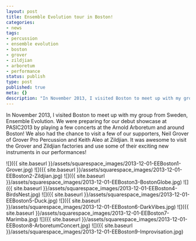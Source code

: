 ```yaml
---
layout: post
title: Ensemble Evolution tour in Boston!
categories:
- news
tags:
- percussion
- ensemble evolution
- boston
- grover
- zildjian
- arboretum
- performance
status: publish
type: post
published: true
meta: {}
description: "In November 2013, I visited Boston to meet up with my group from Sweden, Ensemble Evolution. We were preparing for our debut showcase at PASIC2013 by"
---
```


In November 2013, I visited Boston to meet up with my group from Sweden, Ensemble Evolution. We were preparing for our debut showcase at PASIC2013 by playing a few concerts at the Arnold Arboretum and around Boston! We also had the chance to visit a few of our supporters, Neil Grover of Grover Pro Percussion and Keith Aleo at Zildjian. It was awesome to visit the Grover and Zildjian factories and use some of their exciting new instruments in our performances!

![]({{ site.baseurl }}/assets/squarespace_images/2013-12-01-EEBoston1-Grover.jpg)
![]({{ site.baseurl }}/assets/squarespace_images/2013-12-01-EEBoston2-Zildjian.jpg)
![]({{ site.baseurl }}/assets/squarespace_images/2013-12-01-EEBoston3-BostonGlobe.jpg)
![]({{ site.baseurl }}/assets/squarespace_images/2013-12-01-EEBoston4-BirdsNest.jpg)
![]({{ site.baseurl }}/assets/squarespace_images/2013-12-01-EEBoston5-Duck.jpg)
![]({{ site.baseurl }}/assets/squarespace_images/2013-12-01-EEBoston6-DarkVibes.jpg)
![]({{ site.baseurl }}/assets/squarespace_images/2013-12-01-EEBoston7-Marimba.jpg)
![]({{ site.baseurl }}/assets/squarespace_images/2013-12-01-EEBoston8-ArboretumConcert.jpg)
![]({{ site.baseurl }}/assets/squarespace_images/2013-12-01-EEBoston9-Improvisation.jpg)
